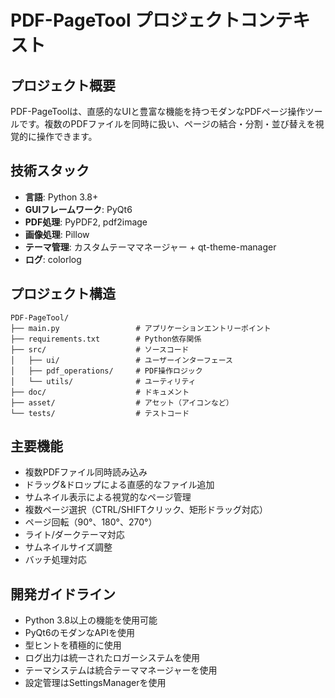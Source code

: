 # PDF-PageTool プロジェクトコンテキスト

## プロジェクト概要
PDF-PageToolは、直感的なUIと豊富な機能を持つモダンなPDFページ操作ツールです。複数のPDFファイルを同時に扱い、ページの結合・分割・並び替えを視覚的に操作できます。

## 技術スタック
- **言語**: Python 3.8+
- **GUIフレームワーク**: PyQt6
- **PDF処理**: PyPDF2, pdf2image
- **画像処理**: Pillow
- **テーマ管理**: カスタムテーママネージャー + qt-theme-manager
- **ログ**: colorlog

## プロジェクト構造
```
PDF-PageTool/
├── main.py                 # アプリケーションエントリーポイント
├── requirements.txt        # Python依存関係
├── src/                    # ソースコード
│   ├── ui/                 # ユーザーインターフェース
│   ├── pdf_operations/     # PDF操作ロジック
│   └── utils/              # ユーティリティ
├── doc/                    # ドキュメント
├── asset/                  # アセット（アイコンなど）
└── tests/                  # テストコード
```

## 主要機能
- 複数PDFファイル同時読み込み
- ドラッグ&ドロップによる直感的なファイル追加
- サムネイル表示による視覚的なページ管理
- 複数ページ選択（CTRL/SHIFTクリック、矩形ドラッグ対応）
- ページ回転（90°、180°、270°）
- ライト/ダークテーマ対応
- サムネイルサイズ調整
- バッチ処理対応

## 開発ガイドライン
- Python 3.8以上の機能を使用可能
- PyQt6のモダンなAPIを使用
- 型ヒントを積極的に使用
- ログ出力は統一されたロガーシステムを使用
- テーマシステムは統合テーママネージャーを使用
- 設定管理はSettingsManagerを使用